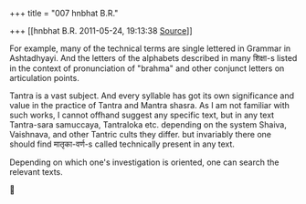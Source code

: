 +++
title = "007 hnbhat B.R."

+++
[[hnbhat B.R.	2011-05-24, 19:13:38 [Source](https://groups.google.com/g/samskrita/c/gsuKzG7nCBc)]]



For example, many of the technical terms are single lettered in Grammar
in Ashtadhyayi. And the letters of the alphabets described in many शिक्षा-s listed in the context of pronunciation of "brahma" and other conjunct letters on articulation points.

  

Tantra is a vast subject. And every syllable has got its own significance and value in the practice of Tantra and Mantra shasra. As I am not familiar with such works, I cannot offhand suggest any specific text, but in any text Tantra-sara samuccaya, Tantraloka etc. depending on the system Shaiva, Vaishnava, and other Tantric cults they differ. but invariably there one should find मातृका-वर्ण-s called technically present in any text.

  

Depending on which one's investigation is oriented, one can search the relevant texts.



